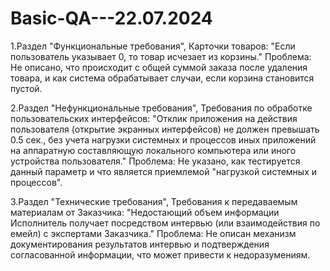 # Basic-QA---22.07.2024

1.Раздел "Функциональные требования", Карточки товаров:
"Если пользователь указывает 0, то товар исчезает из корзины."
Проблема: Не описано, что происходит с общей суммой заказа после удаления товара, и как система обрабатывает случаи, если корзина становится пустой.

2.Раздел "Нефункциональные требования", Требования по обработке пользовательских интерфейсов:
"Отклик приложения на действия пользователя (открытие экранных интерфейсов) не должен превышать 0.5 сек., без учета нагрузки системных и процессов иных приложений на аппаратную составляющую локального компьютера или иного устройства пользователя."
Проблема: Не указано, как тестируется данный параметр и что является приемлемой "нагрузкой системных и процессов".

3.Раздел "Технические требования", Требования к передаваемым материалам от Заказчика:
"Недостающий объем информации Исполнитель получает посредством интервью (или взаимодействия по емейл) с экспертами Заказчика."
Проблема: Не описан механизм документирования результатов интервью и подтверждения согласованной информации, что может привести к недоразумениям.
